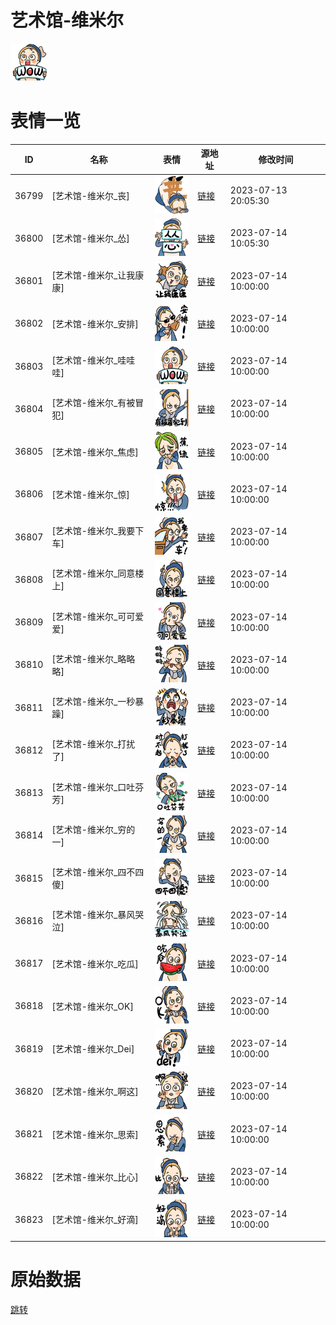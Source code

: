 # 艺术馆-维米尔

<img src="./cover.png" height="60" alt="cover" />

# 表情一览

|ID|名称|表情|源地址|修改时间|
|----|----|----|----|----|
|36799|[艺术馆-维米尔_丧]|<img src="./pic/036799_%5B艺术馆-维米尔_丧%5D.png" height="60" alt="丧"/>|[链接](https://i0.hdslb.com/bfs/garb/fa60ab7b8fb6bac19199dfa2bedb1d73c7152123.png)|2023-07-13 20:05:30|
|36800|[艺术馆-维米尔_怂]|<img src="./pic/036800_%5B艺术馆-维米尔_怂%5D.png" height="60" alt="怂"/>|[链接](https://i0.hdslb.com/bfs/garb/da7e0a5000162cf17eb444140db759526a4fdd18.png)|2023-07-14 10:05:30|
|36801|[艺术馆-维米尔_让我康康]|<img src="./pic/036801_%5B艺术馆-维米尔_让我康康%5D.png" height="60" alt="让我康康"/>|[链接](https://i0.hdslb.com/bfs/garb/1e69215f3d17e1ad4e09d72b4e247b5964b17801.png)|2023-07-14 10:00:00|
|36802|[艺术馆-维米尔_安排]|<img src="./pic/036802_%5B艺术馆-维米尔_安排%5D.png" height="60" alt="安排"/>|[链接](https://i0.hdslb.com/bfs/garb/0d0ac7eebaa4d05bab12a80c3b9bb0cc84d20653.png)|2023-07-14 10:00:00|
|36803|[艺术馆-维米尔_哇哇哇]|<img src="./pic/036803_%5B艺术馆-维米尔_哇哇哇%5D.png" height="60" alt="哇哇哇"/>|[链接](https://i0.hdslb.com/bfs/garb/d10672e363e0570c4a2800817a6479e3f818d587.png)|2023-07-14 10:00:00|
|36804|[艺术馆-维米尔_有被冒犯]|<img src="./pic/036804_%5B艺术馆-维米尔_有被冒犯%5D.png" height="60" alt="有被冒犯"/>|[链接](https://i0.hdslb.com/bfs/garb/43e745565d32929d51a38ef19bbd059f5613cf34.png)|2023-07-14 10:00:00|
|36805|[艺术馆-维米尔_焦虑]|<img src="./pic/036805_%5B艺术馆-维米尔_焦虑%5D.png" height="60" alt="焦虑"/>|[链接](https://i0.hdslb.com/bfs/garb/ea1e224f3491eb737258adc737e95aebdfb76815.png)|2023-07-14 10:00:00|
|36806|[艺术馆-维米尔_惊]|<img src="./pic/036806_%5B艺术馆-维米尔_惊%5D.png" height="60" alt="惊"/>|[链接](https://i0.hdslb.com/bfs/garb/eba2b7a14bc8aceb9e3f7676ccbb288b12d40a37.png)|2023-07-14 10:00:00|
|36807|[艺术馆-维米尔_我要下车]|<img src="./pic/036807_%5B艺术馆-维米尔_我要下车%5D.png" height="60" alt="我要下车"/>|[链接](https://i0.hdslb.com/bfs/garb/a04300ffc14c62bdee81469fcbae2eaa59a0b534.png)|2023-07-14 10:00:00|
|36808|[艺术馆-维米尔_同意楼上]|<img src="./pic/036808_%5B艺术馆-维米尔_同意楼上%5D.png" height="60" alt="同意楼上"/>|[链接](https://i0.hdslb.com/bfs/garb/f642e256d507d489d7aef5fde7e7002caa9663b7.png)|2023-07-14 10:00:00|
|36809|[艺术馆-维米尔_可可爱爱]|<img src="./pic/036809_%5B艺术馆-维米尔_可可爱爱%5D.png" height="60" alt="可可爱爱"/>|[链接](https://i0.hdslb.com/bfs/garb/bb77b6d56d986b5bdd245e394a9895b7daa76796.png)|2023-07-14 10:00:00|
|36810|[艺术馆-维米尔_略略略]|<img src="./pic/036810_%5B艺术馆-维米尔_略略略%5D.png" height="60" alt="略略略"/>|[链接](https://i0.hdslb.com/bfs/garb/f3f5be0d961eea24c92f3e774f8444c908a97792.png)|2023-07-14 10:00:00|
|36811|[艺术馆-维米尔_一秒暴躁]|<img src="./pic/036811_%5B艺术馆-维米尔_一秒暴躁%5D.png" height="60" alt="一秒暴躁"/>|[链接](https://i0.hdslb.com/bfs/garb/03f37c9a6f090e007ab4ba3b8c1c4212ac27723b.png)|2023-07-14 10:00:00|
|36812|[艺术馆-维米尔_打扰了]|<img src="./pic/036812_%5B艺术馆-维米尔_打扰了%5D.png" height="60" alt="打扰了"/>|[链接](https://i0.hdslb.com/bfs/garb/06c74af1a038b6fffd66c5cf1035959b723eb4ff.png)|2023-07-14 10:00:00|
|36813|[艺术馆-维米尔_口吐芬芳]|<img src="./pic/036813_%5B艺术馆-维米尔_口吐芬芳%5D.png" height="60" alt="口吐芬芳"/>|[链接](https://i0.hdslb.com/bfs/garb/aa2b5738b15a4023b8c07c68964a4f5a0cef499a.png)|2023-07-14 10:00:00|
|36814|[艺术馆-维米尔_穷的一]|<img src="./pic/036814_%5B艺术馆-维米尔_穷的一%5D.png" height="60" alt="穷的一"/>|[链接](https://i0.hdslb.com/bfs/garb/14e21159b22f6f8deb6972c219b8ac3bfb8ed0a6.png)|2023-07-14 10:00:00|
|36815|[艺术馆-维米尔_四不四傻]|<img src="./pic/036815_%5B艺术馆-维米尔_四不四傻%5D.png" height="60" alt="四不四傻"/>|[链接](https://i0.hdslb.com/bfs/garb/1e6859c1d890777fbeb1570c322245aecdac9506.png)|2023-07-14 10:00:00|
|36816|[艺术馆-维米尔_暴风哭泣]|<img src="./pic/036816_%5B艺术馆-维米尔_暴风哭泣%5D.png" height="60" alt="暴风哭泣"/>|[链接](https://i0.hdslb.com/bfs/garb/1d677c2618f8a17ac68236ac6f517eb2631d6fa9.png)|2023-07-14 10:00:00|
|36817|[艺术馆-维米尔_吃瓜]|<img src="./pic/036817_%5B艺术馆-维米尔_吃瓜%5D.png" height="60" alt="吃瓜"/>|[链接](https://i0.hdslb.com/bfs/garb/51a5765f121dd737088c907eaabc08dcc18b47c5.png)|2023-07-14 10:00:00|
|36818|[艺术馆-维米尔_OK]|<img src="./pic/036818_%5B艺术馆-维米尔_OK%5D.png" height="60" alt="OK"/>|[链接](https://i0.hdslb.com/bfs/garb/8ae476b7262d33984cdb00c11a2d3731e478f25c.png)|2023-07-14 10:00:00|
|36819|[艺术馆-维米尔_Dei]|<img src="./pic/036819_%5B艺术馆-维米尔_Dei%5D.png" height="60" alt="Dei"/>|[链接](https://i0.hdslb.com/bfs/garb/a1a77f635a87b6619fb5b8ee7bac8245464bc31a.png)|2023-07-14 10:00:00|
|36820|[艺术馆-维米尔_啊这]|<img src="./pic/036820_%5B艺术馆-维米尔_啊这%5D.png" height="60" alt="啊这"/>|[链接](https://i0.hdslb.com/bfs/garb/a239ab413ae312d4f70e0e95bdcb1fab6140fe18.png)|2023-07-14 10:00:00|
|36821|[艺术馆-维米尔_思索]|<img src="./pic/036821_%5B艺术馆-维米尔_思索%5D.png" height="60" alt="思索"/>|[链接](https://i0.hdslb.com/bfs/garb/2ef081778781984ddad25b0c334b89974108e2cd.png)|2023-07-14 10:00:00|
|36822|[艺术馆-维米尔_比心]|<img src="./pic/036822_%5B艺术馆-维米尔_比心%5D.png" height="60" alt="比心"/>|[链接](https://i0.hdslb.com/bfs/garb/c512d2abbc9d39ebb6ec8405cab2233217568785.png)|2023-07-14 10:00:00|
|36823|[艺术馆-维米尔_好滴]|<img src="./pic/036823_%5B艺术馆-维米尔_好滴%5D.png" height="60" alt="好滴"/>|[链接](https://i0.hdslb.com/bfs/garb/86e629b240c2a6f80de8bdd0641da5b434d37eaa.png)|2023-07-14 10:00:00|

# 原始数据

[跳转](./raw.json)

